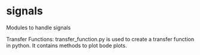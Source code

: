 # signals
Modules to handle signals


Transfer Functions:
  transfer_function.py is used to create a transfer function in python.
  It contains methods to plot bode plots.
